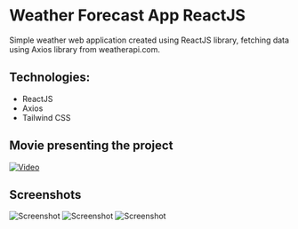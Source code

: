 # Weather Forecast App ReactJS
Simple weather web application created using ReactJS library, fetching data using Axios library from weatherapi.com.

## Technologies:
- ReactJS
- Axios
- Tailwind CSS

## Movie presenting the project
 [![Video](http://i3.ytimg.com/vi/s2D1sfzzH04/hqdefault.jpg)](https://youtu.be/s2D1sfzzH04)
 
## Screenshots
![Screenshot](https://github.com/kmilosia/Weather-App-React-Tailwind/assets/122121974/629dbb5e-55f7-485c-bee3-0185dd2c3d20)
![Screenshot](https://github.com/kmilosia/Weather-App-React-Tailwind/assets/122121974/c1b6b33b-c28a-463f-852e-d9521cab2c96)
![Screenshot](https://github.com/kmilosia/Weather-App-React-Tailwind/assets/122121974/9a29c84f-1657-4214-bb87-a85da6ec1915)
